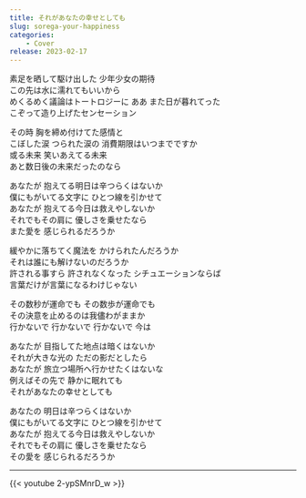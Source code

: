 ```yaml
---
title: それがあなたの幸せとしても
slug: sorega-your-happiness
categories:
    - Cover
release: 2023-02-17
---
```


素足を晒して駆け出した 少年少女の期待  
この先は水に濡れてもいいから  
めくるめく議論はトートロジーに ああ また日が暮れてった  
こぞって造り上げたセンセーション  

その時 胸を締め付けてた感情と  
こぼした涙 つられた涙の 消費期限はいつまでですか  
或る未来 笑いあえてる未来  
あと数日後の未来だったのなら  

あなたが 抱えてる明日は辛つらくはないか  
僕にもがいてる文字に ひとつ線を引かせて  
あなたが 抱えてる今日は救えやしないか  
それでもその肩に 優しさを乗せたなら  
また愛を 感じられるだろうか  

緩やかに落ちてく魔法を かけられたんだろうか  
それは誰にも解けないのだろうか  
許される事すら 許されなくなった シチュエーションならば  
言葉だけが言葉になるわけじゃない  

その数秒が運命でも その数歩が運命でも  
その決意を止めるのは我儘わがままか  
行かないで 行かないで 行かないで 今は  

あなたが 目指してた地点は暗くはないか  
それが大きな光の ただの影だとしたら  
あなたが 旅立つ場所へ行かせたくはないな  
例えばその先で 静かに眠れても  
それがあなたの幸せとしても  

あなたの 明日は辛つらくはないか  
僕にもがいてる文字に ひとつ線を引かせて  
あなたが 抱えてる今日は救えやしないか  
それでもその肩に 優しさを乗せたなら  
その愛を 感じられるだろうか  

---

{{< youtube 2-ypSMnrD_w >}}